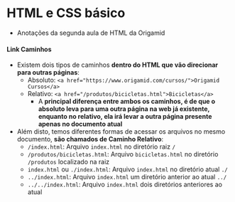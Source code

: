# HTML e CSS básico

- Anotações da segunda aula de HTML da Origamid

#### Link Caminhos

- Existem dois tipos de caminhos __dentro do HTML que vão direcionar para outras páginas__:
  - Absoluto: `<a href="https://www.origamid.com/cursos/">Origamid Cursos</a>`
  - Relativo: `<a href="/produtos/bicicletas.html">Bicicletas</a>`
    - A __principal diferença entre ambos os caminhos, é de que o absoluto leva para uma outra página na web já existente, enquanto no relativo, ela irá levar a outra página presente apenas no documento atual__
- Além disto, temos diferentes formas de acessar os arquivos no mesmo documento, __são chamados de Caminho Relativo__:
  - `/index.html`: Arquivo `index.html` no diretório raiz `/`
  - `/produtos/bicicletas.html`: Arquivo `bicicletas.html` no diretório `/produtos` localizado na raiz
  - `index.html` ou `./index.html`: Arquivo `index.html` no diretório atual `./`
  - `../index.html`: Arquivo `index.html` um diretório anterior ao atual `../`
  - `../../index.html`: Arquivo `index.html` dois diretórios anteriores ao atual

